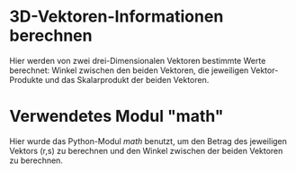 # 3D-Vektoren-Informationen berechnen
Hier werden von zwei drei-Dimensionalen Vektoren bestimmte Werte berechnet: Winkel zwischen den beiden Vektoren, die jeweiligen Vektor-Produkte und das Skalarprodukt der beiden Vektoren.

# Verwendetes Modul "math"

Hier wurde das Python-Modul *math* benutzt, um den Betrag des jeweiligen Vektors (r,s) zu berechnen und den Winkel zwischen der beiden Vektoren zu berechnen.
